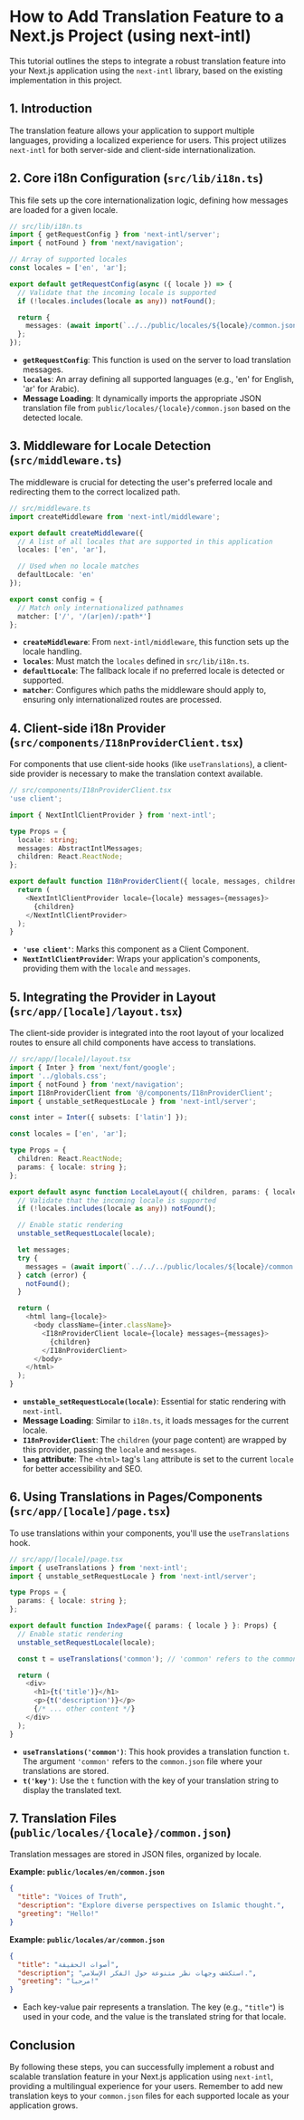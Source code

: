 # How to Add Translation Feature to a Next.js Project (using next-intl)

This tutorial outlines the steps to integrate a robust translation feature into your Next.js application using the `next-intl` library, based on the existing implementation in this project.

## 1. Introduction

The translation feature allows your application to support multiple languages, providing a localized experience for users. This project utilizes `next-intl` for both server-side and client-side internationalization.

## 2. Core i18n Configuration (`src/lib/i18n.ts`)

This file sets up the core internationalization logic, defining how messages are loaded for a given locale.

```typescript
// src/lib/i18n.ts
import { getRequestConfig } from 'next-intl/server';
import { notFound } from 'next/navigation';

// Array of supported locales
const locales = ['en', 'ar'];

export default getRequestConfig(async ({ locale }) => {
  // Validate that the incoming locale is supported
  if (!locales.includes(locale as any)) notFound();

  return {
    messages: (await import(`../../public/locales/${locale}/common.json`)).default
  };
});
```

*   **`getRequestConfig`**: This function is used on the server to load translation messages.
*   **`locales`**: An array defining all supported languages (e.g., 'en' for English, 'ar' for Arabic).
*   **Message Loading**: It dynamically imports the appropriate JSON translation file from `public/locales/{locale}/common.json` based on the detected locale.

## 3. Middleware for Locale Detection (`src/middleware.ts`)

The middleware is crucial for detecting the user's preferred locale and redirecting them to the correct localized path.

```typescript
// src/middleware.ts
import createMiddleware from 'next-intl/middleware';

export default createMiddleware({
  // A list of all locales that are supported in this application
  locales: ['en', 'ar'],

  // Used when no locale matches
  defaultLocale: 'en'
});

export const config = {
  // Match only internationalized pathnames
  matcher: ['/', '/(ar|en)/:path*']
};
```

*   **`createMiddleware`**: From `next-intl/middleware`, this function sets up the locale handling.
*   **`locales`**: Must match the `locales` defined in `src/lib/i18n.ts`.
*   **`defaultLocale`**: The fallback locale if no preferred locale is detected or supported.
*   **`matcher`**: Configures which paths the middleware should apply to, ensuring only internationalized routes are processed.

## 4. Client-side i18n Provider (`src/components/I18nProviderClient.tsx`)

For components that use client-side hooks (like `useTranslations`), a client-side provider is necessary to make the translation context available.

```typescript
// src/components/I18nProviderClient.tsx
'use client';

import { NextIntlClientProvider } from 'next-intl';

type Props = {
  locale: string;
  messages: AbstractIntlMessages;
  children: React.ReactNode;
};

export default function I18nProviderClient({ locale, messages, children }: Props) {
  return (
    <NextIntlClientProvider locale={locale} messages={messages}>
      {children}
    </NextIntlClientProvider>
  );
}
```

*   **`'use client'`**: Marks this component as a Client Component.
*   **`NextIntlClientProvider`**: Wraps your application's components, providing them with the `locale` and `messages`.

## 5. Integrating the Provider in Layout (`src/app/[locale]/layout.tsx`)

The client-side provider is integrated into the root layout of your localized routes to ensure all child components have access to translations.

```typescript
// src/app/[locale]/layout.tsx
import { Inter } from 'next/font/google';
import '../globals.css';
import { notFound } from 'next/navigation';
import I18nProviderClient from '@/components/I18nProviderClient';
import { unstable_setRequestLocale } from 'next-intl/server';

const inter = Inter({ subsets: ['latin'] });

const locales = ['en', 'ar'];

type Props = {
  children: React.ReactNode;
  params: { locale: string };
};

export default async function LocaleLayout({ children, params: { locale } }: Props) {
  // Validate that the incoming locale is supported
  if (!locales.includes(locale as any)) notFound();

  // Enable static rendering
  unstable_setRequestLocale(locale);

  let messages;
  try {
    messages = (await import(`../../../public/locales/${locale}/common.json`)).default;
  } catch (error) {
    notFound();
  }

  return (
    <html lang={locale}>
      <body className={inter.className}>
        <I18nProviderClient locale={locale} messages={messages}>
          {children}
        </I18nProviderClient>
      </body>
    </html>
  );
}
```

*   **`unstable_setRequestLocale(locale)`**: Essential for static rendering with `next-intl`.
*   **Message Loading**: Similar to `i18n.ts`, it loads messages for the current locale.
*   **`I18nProviderClient`**: The `children` (your page content) are wrapped by this provider, passing the `locale` and `messages`.
*   **`lang` attribute**: The `<html>` tag's `lang` attribute is set to the current `locale` for better accessibility and SEO.

## 6. Using Translations in Pages/Components (`src/app/[locale]/page.tsx`)

To use translations within your components, you'll use the `useTranslations` hook.

```typescript
// src/app/[locale]/page.tsx
import { useTranslations } from 'next-intl';
import { unstable_setRequestLocale } from 'next-intl/server';

type Props = {
  params: { locale: string };
};

export default function IndexPage({ params: { locale } }: Props) {
  // Enable static rendering
  unstable_setRequestLocale(locale);

  const t = useTranslations('common'); // 'common' refers to the common.json file

  return (
    <div>
      <h1>{t('title')}</h1>
      <p>{t('description')}</p>
      {/* ... other content */}
    </div>
  );
}
```

*   **`useTranslations('common')`**: This hook provides a translation function `t`. The argument `'common'` refers to the `common.json` file where your translations are stored.
*   **`t('key')`**: Use the `t` function with the key of your translation string to display the translated text.

## 7. Translation Files (`public/locales/{locale}/common.json`)

Translation messages are stored in JSON files, organized by locale.

**Example: `public/locales/en/common.json`**

```json
{
  "title": "Voices of Truth",
  "description": "Explore diverse perspectives on Islamic thought.",
  "greeting": "Hello!"
}
```

**Example: `public/locales/ar/common.json`**

```json
{
  "title": "أصوات الحقيقة",
  "description": "استكشف وجهات نظر متنوعة حول الفكر الإسلامي.",
  "greeting": "مرحباً!"
}
```

*   Each key-value pair represents a translation. The key (e.g., `"title"`) is used in your code, and the value is the translated string for that locale.

## Conclusion

By following these steps, you can successfully implement a robust and scalable translation feature in your Next.js application using `next-intl`, providing a multilingual experience for your users. Remember to add new translation keys to your `common.json` files for each supported locale as your application grows.
